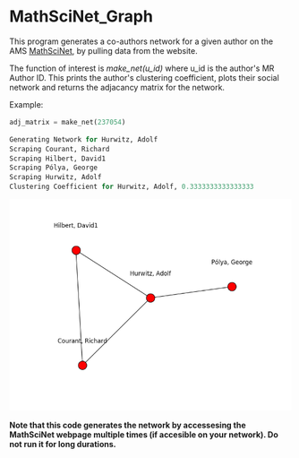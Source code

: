 # MathSciNet_Graph
This program generates a co-authors network for a given author on the AMS [MathSciNet](http://www.ams.org/mathscinet/index.html), by pulling data from the website.

The function of interest is *make_net(u_id)* where u_id is the author's MR Author ID. This prints the author's clustering coefficient, plots their social network and returns the adjacancy matrix for the network.

Example:
```python
adj_matrix = make_net(237054)
```

```python
Generating Network for Hurwitz, Adolf
Scraping Courant, Richard
Scraping Hilbert, David1
Scraping Pólya, George
Scraping Hurwitz, Adolf
Clustering Coefficient for Hurwitz, Adolf, 0.3333333333333333
```

![Output](https://raw.githubusercontent.com/brian-regan/MathSciNet_Graph/master/example_fig.png)

**Note that this code generates the network by accessesing the MathSciNet webpage multiple times (if accesible on your network). Do not run it for long durations.**
